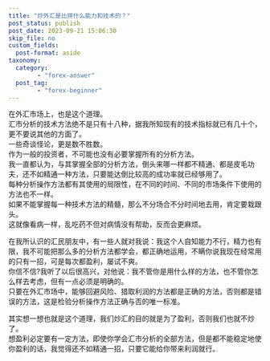 ```yaml
---
title: "炒外汇是比拼什么能力和技术的？"
post_status: publish
post_date: 2023-09-21 15:06:30
skip_file: no
custom_fields: 
  post-format: aside
taxonomy:
  category:
        - "forex-answer"
  post_tag:
        - "forex-beginner"
---
```


在外汇市场上，也是这个道理。  
汇市分析的技术方法绝不是只有十八种，据我所知现有的技术指标就已有几十个，更不要说其他的方面了。  
一些奇谈怪论，更是数不胜数。  
作为一般的投资者，不可能也没有必要掌握所有的分析方法。  
我一直都认为，与其掌握全部的分析方法，倒头来哪一样都不精通、都是皮毛功夫，还不如精通一种方法，只要能达倒比较高的成功率就已经够用了。  
每种分析操作方法都有其使用的局限性，在不同的时间、不同的市场条件下使用的方法也不一样。  
如果不能掌握每一种技术方法的精髓，那么不分场合不分时间地去用，肯定要栽跟头。  
这就像看病一样，乱吃药不但对病情没有帮助，反而会更麻烦。

在我所认识的汇民朋友中，有一些人就对我说：我这个人自知能力不行，精力也有限，我不可能把那么多的分析方法都学会，都正确地运用，不瞒你说我现在经常用的只有一招，可是每次都盈利，屡试不爽。  
你信不信?我听了以后很高兴，对他说：我不管你是用什么样的方法，也不管你怎么样去考虑，但有一点必须是明确的。  
只要在外汇市场中，能够回避风险、猎取利润的方法都是正确的方法，否则都是错误的方法，这是检验分析操作方法正确与否的唯一标准。

其实想一想也就是这个道理，我们炒汇的目的就是为了盈利，否则我们也就不炒了。  
想盈利必定要有一定方法，即使你学会汇市分析的全部方法，但是都不能稳定地使你盈利的话，我觉得还不如精通一招，只要它能给你带来利润就行。
